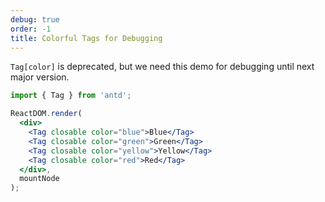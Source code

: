 ```yaml
---
debug: true
order: -1
title: Colorful Tags for Debugging
---
```


`Tag[color]` is deprecated, but we need this demo for debugging until next major version.

````jsx
import { Tag } from 'antd';

ReactDOM.render(
  <div>
    <Tag closable color="blue">Blue</Tag>
    <Tag closable color="green">Green</Tag>
    <Tag closable color="yellow">Yellow</Tag>
    <Tag closable color="red">Red</Tag>
  </div>,
  mountNode
);
````
